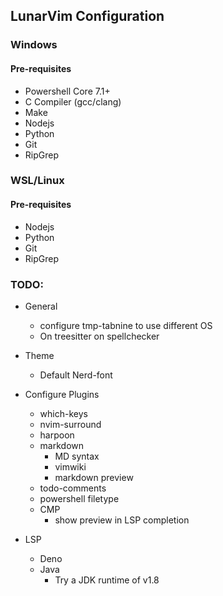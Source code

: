 ## LunarVim Configuration

### Windows

#### Pre-requisites
  - Powershell Core 7.1+
  - C Compiler (gcc/clang)
  - Make
  - Nodejs
  - Python
  - Git
  - RipGrep

### WSL/Linux

#### Pre-requisites
  - Nodejs
  - Python
  - Git
  - RipGrep
  
### TODO:

- General
  - configure tmp-tabnine to use different OS
  - On treesitter on spellchecker

- Theme
  - Default Nerd-font

- Configure Plugins
  - which-keys
  - nvim-surround
  - harpoon
  - markdown
    - MD syntax
    - vimwiki
    - markdown preview
  -  todo-comments
    - powershell filetype
  - CMP
    - show preview in LSP completion

- LSP
  - Deno
  - Java
    - Try a JDK runtime of v1.8
